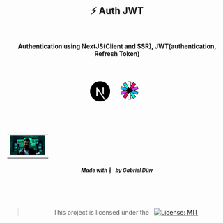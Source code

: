 <h2 id="the_challenge"  align="center">⚡ Auth JWT </h2>
<br/><br/>

<div align="center">
   <b>Authentication using NextJS(Client and SSR), JWT(authentication, Refresh Token)</b>
</div>

<br/>


<br/>
<br/>

<div align="center">

<img alt="Example Tech"  src="./.github/nextjs.svg" width="46px" hspace="4"/>
<img alt="Example Tech"  src="./.github/jwt.png" width="67px" hspace="4"/>

</div>



<br/> <br/>

<h5 id = "author" align="center"></h5>

<table align="center">
  <tr>
      <td>
      <a href="https://github.com/gabriel-durr">
        <img src="./.github/avatar.png" width="80px;" alt="Image Gabriel Dürr Author"/><br>
      </a>
      </td>
  </tr>
</table>


<div align="center">
        <sub><b><em>Made with 💜&ensp; by Gabriel Dürr </em></b></sub>
</div>

<br/>
<br/>
<br/>

<h2></h2>

<div align="center">
        
<h3 id="license" ></h3>

> This project is licensed under the &nbsp; [![License: MIT](https://img.shields.io/badge/License-MIT-yellow.svg)](LICENSE)

</div>
